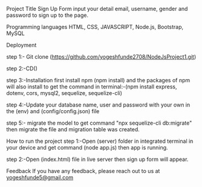 Project Title
Sign Up Form
input your detail email, username, gender and password to sign up to the page.

Programming languages
HTML, CSS, JAVASCRIPT, Node.js, Bootstrap, MySQL

Deployment

step 1:- Git clone (https://github.com/yogeshfunde2708/NodeJsProject1.git)

step 2:-CD()

step 3:-Installation
first install npm (npm install) 
and the packages of npm will also install to get the command in terminal:-(npm install express, dotenv, cors, mysql2, sequelize, sequelize-cli)

step 4:-Update your database name, user and password with your own in the (env) and (config/config.json) file 

step 5:- migrate the model to get command "npx sequelize-cli db:migrate" then migrate the file and migration table was created.

How to run the project 
step 1:-Open (server) folder in integrated terminal in your device and get command (node app.js) then app is running.

step 2:-Open (index.html) file in live server then sign up form will appear. 



Feedback
If you have any feedback, please reach out to us at yogeshfunde5@gmail.com